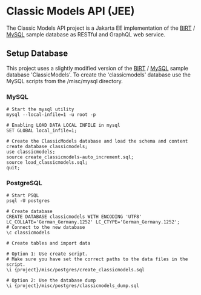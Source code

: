 # Classic Models API (JEE)

The Classic Models API project is a Jakarta EE implementation of the
[BIRT](https://eclipse.github.io/birt-website/docs/template-sample-database/) /
[MySQL](https://www.mysqltutorial.org/mysql-sample-database.aspx)
sample database as RESTful and GraphQL web service.


## Setup Database

This project uses a slightly modified version of the
[BIRT](https://eclipse.github.io/birt-website/docs/template-sample-database/) /
[MySQL](https://www.mysqltutorial.org/mysql-sample-database.aspx)
sample database 'ClassicModels'. To create the 'classicmodels' database use the
MySQL scripts from the /misc/mysql directory.

### MySQL

```shell script
# Start the mysql utility
mysql --local-infile=1 -u root -p

# Enabling LOAD DATA LOCAL INFILE in mysql
SET GLOBAL local_infile=1;

# Create the ClassicModels database and load the schema and content
create database classicmodels;
use classicmodels;
source create_classicmodels-auto_increment.sql;
source load_classicmodels.sql;
quit;
```

### PostgreSQL

```shell script
# Start PSQL
psql -U postgres

# Create database
CREATE DATABASE classicmodels WITH ENCODING 'UTF8' LC_COLLATE='German_Germany.1252' LC_CTYPE='German_Germany.1252';
# Connect to the new database
\c classicmodels

# Create tables and import data

# Option 1: Use create script.
# Make sure you have set the correct paths to the data files in the script.
\i {project}/misc/postgres/create_classicmodels.sql

# Option 2: Use the database dump
\i {project}/misc/postgres/classicmodels_dump.sql
```
